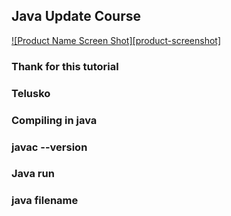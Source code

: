 <!-- ABOUT THE PROJECT -->
## Java Update Course

[![Product Name Screen Shot][product-screenshot]](https://www.youtube.com/watch?v=4XTsAAHW_Tc)

### Thank for this tutorial 
### Telusko

### Compiling in java 
### javac --version

### Java run
### java filename